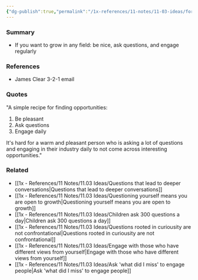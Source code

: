 ```yaml
---
{"dg-publish":true,"permalink":"/1x-references/11-notes/11-03-ideas/formula-for-growing-in-any-field-be-nice-ask-questions-and-engage-regularly/","title":"Formula for growing in any field - be nice, ask questions, and engage regularly","created":"2024-05-03T20:44:45.054+03:00","updated":"2024-05-03T20:44:45.054+03:00"}
---
```



### Summary
- If you want to grow in any field: be nice, ask questions, and engage regularly

### References
- James Clear 3-2-1 email

### Quotes
"A simple recipe for finding opportunities:

1. Be pleasant
2. Ask questions
3. Engage daily

It's hard for a warm and pleasant person who is asking a lot of questions and engaging in their industry daily to not come across interesting opportunities."

### Related
- [[1x - References/11 Notes/11.03 Ideas/Questions that lead to deeper conversations\|Questions that lead to deeper conversations]]
- [[1x - References/11 Notes/11.03 Ideas/Questioning yourself means you are open to growth\|Questioning yourself means you are open to growth]]
- [[1x - References/11 Notes/11.03 Ideas/Children ask 300 questions a day\|Children ask 300 questions a day]]
- [[1x - References/11 Notes/11.03 Ideas/Questions rooted in curiousity are not confrontational\|Questions rooted in curiousity are not confrontational]]
- [[1x - References/11 Notes/11.03 Ideas/Engage with those who have different views from yourself\|Engage with those who have different views from yourself]]
- [[1x - References/11 Notes/11.03 Ideas/Ask 'what did I miss' to engage people\|Ask 'what did I miss' to engage people]]
